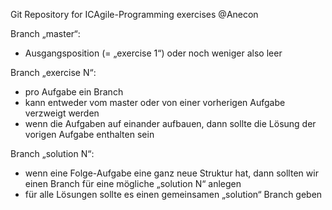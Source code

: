 Git Repository for ICAgile-Programming exercises @Anecon

Branch „master“: 
*	Ausgangsposition (= „exercise 1“) oder noch weniger also leer

Branch „exercise N“: 
*	pro Aufgabe ein Branch
*	kann entweder vom master oder von einer vorherigen Aufgabe verzweigt werden
*	wenn die Aufgaben auf einander aufbauen, dann sollte die Lösung der vorigen Aufgabe enthalten sein

Branch „solution N“:
*	wenn eine Folge-Aufgabe eine ganz neue Struktur hat, dann sollten wir einen Branch für eine mögliche „solution N“ anlegen
*	für alle Lösungen sollte es einen gemeinsamen „solution“ Branch geben


